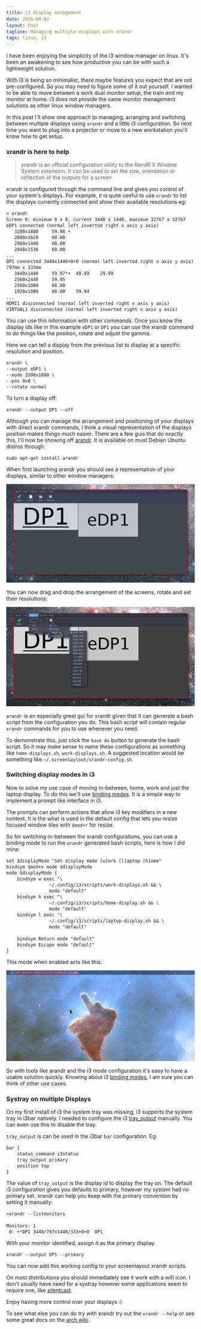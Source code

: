 ```yaml
---
title: i3 display management
date: 2016-08-02
layout: Post
tagline: Managing multiple displays with xrandr
tags: linux, i3
---
```


I have been enjoying the simplicity of the i3 window manager on linux. It's been an awakening to see how productive you can be with such a lightweight solution.
 
 With i3 is being so minimalist, there maybe features you expect that are not pre-configured. So you may need to figure some of it out yourself. I wanted to be able to move between a work dual monitor setup, the train and my monitor at home. i3 does not provide the same monitor management solutions as other linux window managers.

In this post I'll show one approach to managing, arranging and switching between multiple displays using `xrandr` and a little i3 configuration. So next time you want to plug into a projector or move to a new workstation you'll know how to get setup.

### xrandr is here to help

> xrandr is an official configuration utility to the RandR X Window System extension. It can be used to set the size, orientation or reflection of the outputs for a screen.

xrandr is configured through the command line and gives you control of your system's displays. For example, it is quite useful to use `xrandr` to list the displays currently connected and show their available resolutions eg:

```shell
> xrandr
Screen 0: minimum 8 x 8, current 3440 x 1440, maximum 32767 x 32767
eDP1 connected (normal left inverted right x axis y axis)
   3200x1800     59.98 +
   2880x1620     60.00
   2560x1440     60.00
   2048x1536     60.00
...
DP1 connected 3440x1440+0+0 (normal left inverted right x axis y axis) 797mm x 333mm
   3440x1440     59.97*+  49.99    29.99
   2560x1440     59.95
   2560x1080     60.00
   1920x1080     60.00    59.94
...
HDMI1 disconnected (normal left inverted right x axis y axis)
VIRTUAL1 disconnected (normal left inverted right x axis y axis)
```

You can use this information with other commands. Once you know the display ids like in this example `eDP1` or `DP1` you can use the xrandr command to do things like the position, rotate and adjust the gamma.

Here we can tell a display from the previous list to display at a specific resolution and position.

```shell
xrandr \
--output eDP1 \
--mode 3200x1800 \
--pos 0x0 \
--rotate normal
```

To turn a display off:

```shell
xrandr --output DP1 --off
```

Although you can manage the arrangement and positioning of your displays with direct xrandr commands, I think a visual representation of the displays position makes things much easier. There are a few guis that do exactly this, I'll now be showing off [arandr](https://christian.amsuess.com/tools/arandr/). It is available on must Debian Ubuntu distros through:

```shell
sudo apt-get install arandr
```

When first launching arandr you should see a representation of your displays, similar to other window managers:

![arandr](/assets/i3-wm/arandr.png)

You can now drag and drop the arrangement of the screens, rotate and set their resolutions:

![arandr-outputs](/assets/i3-wm/arandr-outputs.png)

`arandr` is an especially great gui for xrandr given that it can generate a bash script from the configuration you do. This bash script will contain regular `xrandr` commands for you to use whenever you need.

To demonstrate this, just click the `Save As` button to generate the bash script. So it may make sense to name these configurations as something like `home-displays.sh`, `work-displays.sh`. A suggested location would be something like `~/.screenlaylout/xrandr-config.sh`.

### Switching display modes in i3

Now to solve my use case of moving in-between, home, work and just the laptop display. To do this we'll use [binding modes][i3-binding-modes]. It is a simple way to implement a prompt like interface in i3. 

The prompts can perform actions that allow i3 key modifiers in a new context. It is the what is used in the default config that lets you resize focused window tiles with `$mod+r` for resize.

So for switching in-between the xrandr configurations, you can use a binding mode to run the `arandr` generated bash scripts, here is how I did mine:

```shell
set $displayMode "Set display mode [w]ork [l]aptop [h]ome"
bindsym $mod+x mode $displayMode
mode $displayMode {
    bindsym w exec "\
                ~/.config/i3/scripts/work-displays.sh && \
                mode "default"
    bindsym h exec "\
                ~/.config/i3/scripts/home-display.sh && \
                mode "default"
    bindsym l exec "\
                ~/.config/i3/scripts/laptop-display.sh && \
                mode "default"

    bindsym Return mode "default"
    bindsym Escape mode "default"
}
```

This mode when enabled acts like this:

![i3-display-mode](/assets/i3-wm/i3-display-mode.png)

So with tools like arandr and the i3 mode configuration it's easy to have a usable solution quickly. Knowing about i3 [binding modes][i3-binding-modes], I am sure you can think of other use cases.

### Systray on multiple Displays

On my first install of i3 the system tray was missing, i3 supports the system tray in i3bar natively. I needed to configure the i3 [tray_output][tray_output] manually. You can even use this to disable the tray.

`tray_output` is can be used in the i3bar `bar` configuration. Eg:

```shell
bar {
    status_command i3status
    tray_output primary
    position top
}
```

The value of `tray_output` is the display id to display the tray on. The default i3 configuration gives you defaults to primary, however my system had no primary set. xrandr can help you keep with the primary convention by setting it manually:

```shell
>xrandr --listmonitors

Monitors: 1
 0: +*DP1 3440/797x1440/333+0+0  DP1
```

With your monitor identified, assign it as the primary display.

```shell
xrandr --output DP1 --primary
```

You can now add this working config to your screenlayout xrandr scripts.

On most distributions you should immediately see it work with a wifi icon. I don't usually have need for a systray however some applications seem to require one, like [silentcast][silentcast].

Enjoy having more control over your displays :)

To see what else you can do try with xrandr try out the `xrandr --help` or see some great docs on the [arch wiki][arch-wiki-xrandr].

[tray_output]: https://i3wm.org/docs/userguide.html#_tray_output
[silentcast]: https://github.com/colinkeenan/silentcast/
[i3-binding-modes]: https://i3wm.org/docs/userguide.html#binding_modes
[arch-wiki-xrandr]: https://wiki.archlinux.org/index.php/xrandr
